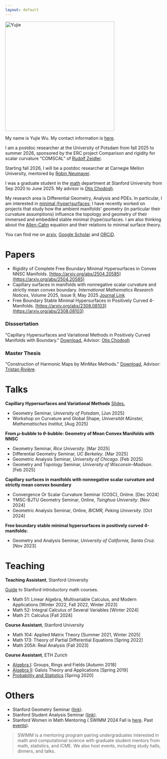 ```yaml
---
layout: default
---
```

<img src="http://yujiewu66.github.io/files/IMG_4888.jpg" alt="Yujie" width="350"/>



My name is Yujie Wu. My contact information is [here](https://mathematics.stanford.edu/people/yujie-wu).


I am a postdoc researcher at the University of Potsdam from fall 2025 to summer 2026, sponsored by the ERC project Comparison and rigidity for scalar curvature “COMSCAL” of [Rudolf Zeidler](https://www.rzeidler.eu).

Starting fall 2026, I will be a postdoc researcher at Carnegie Mellon University, mentored by [Robin Neumayer](https://www.math.cmu.edu/~rneumaye/). 

I was a graduate student in the [math](https://mathematics.stanford.edu/)  department at Stanford University from Sep 2020 to June 2025. My advisor is [Otis Chodosh](https://web.stanford.edu/~ochodosh/).


My research area is Differential Geometry, Analysis and PDEs. In particular, I am interested in [minimal (hyper)surfaces](https://en.wikipedia.org/wiki/Minimal_surface); I have recently worked on projects that study how the ambient manifolds' geometry (in particular their curvature assumptions) influence the topology and geometry of their immersed and embedded stable minimal (hyper)surfaces. I am also thinking about the [Allen-Cahn](https://en.wikipedia.org/wiki/Allen%E2%80%93Cahn_equation) equation and their relations to minimal surface theory.

You can find me on [arxiv](https://arxiv.org/a/wu_y_18.html), [Google Scholar](https://scholar.google.com/citations?user=G-8CWGoAAAAJ&hl=en&oi=ao) and [ORCiD](https://orcid.org/0000-0003-4671-7800).


# Papers
- Rigidity of Complete Free Boundary Minimal Hypersurfaces in Convex NNSC Manifolds. [https://arxiv.org/abs/2504.20585](https://arxiv.org/abs/2504.20585)
- Capillary surfaces in manifolds with nonnegative scalar curvature and strictly mean convex boundary. _International Mathematics Research Notices_, Volume 2025, Issue 9, May 2025 [Journal Link](https://academic.oup.com/imrn/article-abstract/doi/10.1093/imrn/rnaf106/8123149?utm_source=advanceaccess&utm_campaign=imrn&utm_medium=email)
- Free Boundary Stable Minimal Hypersurfaces in Positively Curved 4-Manifolds. [https://arxiv.org/abs/2308.08103](https://arxiv.org/abs/2308.08103)

### Disssertation
"Capillary Hypersurfaces and Variational Methods in Positively Curved Manifolds with Boundary."  [Download.](https://yujiewu66.github.io/files/YujieThesis.pdf)
Advisor: [Otis Chodosh](https://web.stanford.edu/~ochodosh/)

### Master Thesis
"Construction of Harmonic Maps by MinMax Methods." [Download.](https://yujiewu66.github.io/files/Yujie_Wu_Master_Thesis_Dec14.pdf)  Advisor: [Tristan Rivière](https://people.math.ethz.ch/~triviere/).

# Talks
**Capillary Hypersurfaces and Variational Methods**
 [Slides.](https://yujiewu66.github.io/files/FBMH-B4-Handout.pdf)
- Geometry Seminar, *University of Potsdam*, \[Jun 2025\]
- Workshop on Curvature and Global Shape, *Universität Münster, Mathematisches Institut*, \[Aug 2025\]

**From $\mu$-bubble to $\theta$-bubble: Geometry of Mean Convex Manifolds with NNSC**
- Geometry Seminar, *Rice University*. \[Mar 2025\]
- Differential Geometry Seminar, *UC Berkeley*. \[Mar 2025\]
- Geometric Analysis Seminar, *University of Chicago*. \[Feb 2025\]
- Geometry and Topology Seminar, *University of Wisconsin-Madison*. \[Feb 2025\]

**Capillary surfaces in manifolds with nonnegative scalar curvature and strictly mean convex boundary**
- Convergence Or Scalar Curvature Seminar (COSC), Online. \[Dec 2024\]
- YMSC-BJTU Geometry Seminar, Online, *Tsinghua University*. \[Nov 2024\]
- Geometric Analysis Seminar, Online, *BICMR, Peking University*. \[Oct 2024\]

**Free boundary stable minimal hypersurfaces in positively curved 4-manifolds:**
- Geometry and Analysis Seminar, *University of California, Santa Cruz*. \[Nov 2023\]


# Teaching
**Teaching Assistant**, Stanford University 

  [Guide](https://mathematics.stanford.edu/academics/introductory-math-courses) to Stanford introductory math courses.
- Math 51: Linear Algebra, Multivariable Calculus, and Modern Applications
\[Winter 2022, Fall 2022, Winter 2023\]
- Math 52: Integral Calculus of Several Variables \[Winter 2024\]
- Math 21: Calculus \[Fall 2024\]


**Course Assistant**, Stanford University
- Math 104: Applied Matrix Theory \[Summer 2021, Winter 2025\]
- Math 173: Theory of Partial Differential Equations \[Spring 2022\]
- Math 205A: Real Analysis \[Fall 2023\]

**Course Assistant**, ETH Zurich
- [Algebra I](https://metaphor.ethz.ch/x/2018/hs/401-2003-00L/): Groups, Rings and Fields \[Autumn 2018\]
- [Algebra II](https://metaphor.ethz.ch/x/2019/fs/401-2004-00L/): Galois Theory and Applications \[Spring 2019\]
- [Probability and Statistics](https://metaphor.ethz.ch/x/2020/fs/401-2604-00L/) \[Spring 2020\]


# Others
- Stanford Geometry Seminar ([link](https://mathematics.stanford.edu/events/geometry)).
- Stanford Student Analysis Seminar ([link](https://mathematics.stanford.edu/events/student-analysis)).
- Stanford Women in Math Mentoring ( SWIMM 2024 Fall is [here](https://stanfordwimm.github.io/). Past [events](https://swimm.stanford.edu/)).
> SWIMM is a mentoring program pairing undergraduates interested in math and computational science with graduate student mentors from math, statistics, and ICME. We also host events, including study halls, dinners, and talks.


